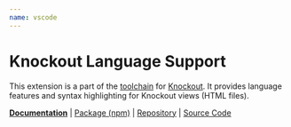 ```yaml
---
name: vscode
---
```


# Knockout Language Support

<!-- @include docs/parts/packages/vscode/description.md-->

This extension is a part of the [toolchain] for [Knockout]. It provides language features and syntax highlighting for Knockout views (HTML files).

<!-- /include -->

<!-- @include docs/parts/package-nav.md -->

[**Documentation**](https://elsk.dev/knuckles) | [Package (npm)](https://npmjs.com/package/@knuckles/vscode) | [Repository](https://github.com/tscpp/knuckles) | [Source Code](https://github.com/tscpp/knuckles/tree/main/packages/vscode)

<!-- /include -->

<!-- @include docs/parts/reference.md -->

[TypeScript]: https://typescriptlang.org
[ESLint]: https://eslint.org
[Knockout]: https://knockoutjs.com
[toolchain]: https://elsk.dev/knuckles

<!-- /include -->
